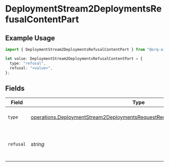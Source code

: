 # DeploymentStream2DeploymentsRefusalContentPart

## Example Usage

```typescript
import { DeploymentStream2DeploymentsRefusalContentPart } from "@orq-ai/node/models/operations";

let value: DeploymentStream2DeploymentsRefusalContentPart = {
  type: "refusal",
  refusal: "<value>",
};
```

## Fields

| Field                                                                                                                                                                          | Type                                                                                                                                                                           | Required                                                                                                                                                                       | Description                                                                                                                                                                    |
| ------------------------------------------------------------------------------------------------------------------------------------------------------------------------------ | ------------------------------------------------------------------------------------------------------------------------------------------------------------------------------ | ------------------------------------------------------------------------------------------------------------------------------------------------------------------------------ | ------------------------------------------------------------------------------------------------------------------------------------------------------------------------------ |
| `type`                                                                                                                                                                         | [operations.DeploymentStream2DeploymentsRequestRequestBodyMessages4ContentType](../../models/operations/deploymentstream2deploymentsrequestrequestbodymessages4contenttype.md) | :heavy_check_mark:                                                                                                                                                             | The type of the content part.                                                                                                                                                  |
| `refusal`                                                                                                                                                                      | *string*                                                                                                                                                                       | :heavy_check_mark:                                                                                                                                                             | The refusal message generated by the model.                                                                                                                                    |